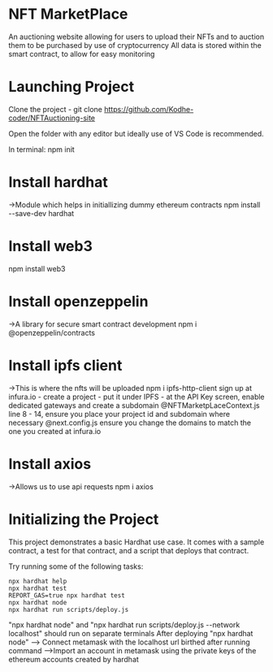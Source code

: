 # NFT MarketPlace 
An auctioning website allowing for users to upload their NFTs and to auction them to be purchased by use of cryptocurrency
All data is stored within the smart contract, to allow for easy monitoring

# Launching Project
Clone the project - git clone https://github.com/Kodhe-coder/NFTAuctioning-site

Open the folder with any editor but ideally use of VS Code is recommended.

In terminal: npm init

# Install hardhat
->Module which helps in initiallizing dummy ethereum contracts
npm install --save-dev hardhat

# Install web3
npm install web3

# Install openzeppelin
->A library for secure smart contract development
npm i @openzeppelin/contracts

# Install ipfs client
->This is where the nfts will be uploaded
npm i ipfs-http-client
sign up at infura.io - create a project - put it under IPFS - at the API Key screen, enable dedicated gateways and create a subdomain
@NFTMarketpLaceContext.js line 8 - 14, ensure you place your project id and subdomain where necessary
@next.config.js ensure you change the domains to match the one you created at infura.io

# Install axios
->Allows us to use api requests
npm i axios


# Initializing the  Project
This project demonstrates a basic Hardhat use case. It comes with a sample contract, a test for that contract, and a script that deploys that contract.

Try running some of the following tasks:

```shell
npx hardhat help
npx hardhat test
REPORT_GAS=true npx hardhat test
npx hardhat node
npx hardhat run scripts/deploy.js
```
"npx hardhat node" and "npx hardhat run scripts/deploy.js --network localhost" should run on separate terminals
After deploying "npx hardhat node"
--> Connect metamask with the localhost url birthed after running command
-->Import an account in metamask using the private keys of the ethereum accounts created by hardhat


